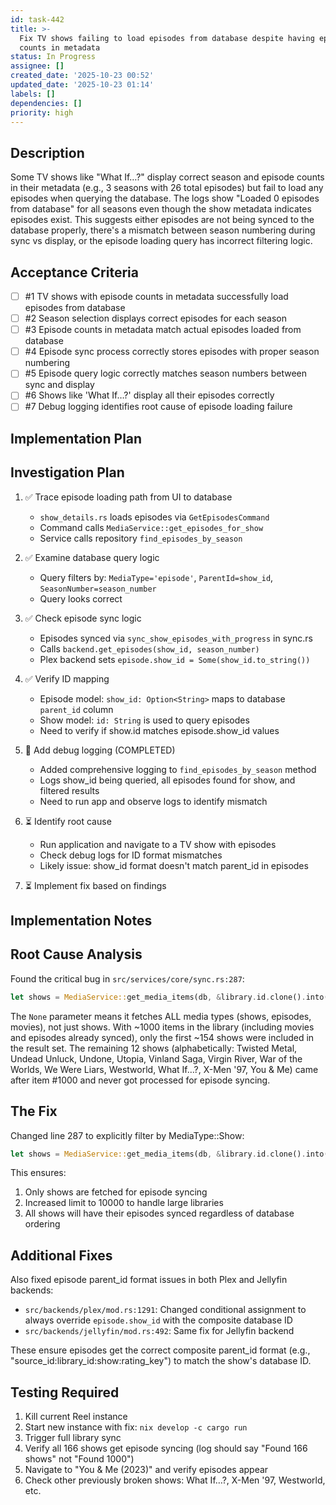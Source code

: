 ```yaml
---
id: task-442
title: >-
  Fix TV shows failing to load episodes from database despite having episode
  counts in metadata
status: In Progress
assignee: []
created_date: '2025-10-23 00:52'
updated_date: '2025-10-23 01:14'
labels: []
dependencies: []
priority: high
---
```


## Description

<!-- SECTION:DESCRIPTION:BEGIN -->
Some TV shows like "What If…?" display correct season and episode counts in their metadata (e.g., 3 seasons with 26 total episodes) but fail to load any episodes when querying the database. The logs show "Loaded 0 episodes from database" for all seasons even though the show metadata indicates episodes exist. This suggests either episodes are not being synced to the database properly, there's a mismatch between season numbering during sync vs display, or the episode loading query has incorrect filtering logic.
<!-- SECTION:DESCRIPTION:END -->

## Acceptance Criteria
<!-- AC:BEGIN -->
- [ ] #1 TV shows with episode counts in metadata successfully load episodes from database
- [ ] #2 Season selection displays correct episodes for each season
- [ ] #3 Episode counts in metadata match actual episodes loaded from database
- [ ] #4 Episode sync process correctly stores episodes with proper season numbering
- [ ] #5 Episode query logic correctly matches season numbers between sync and display
- [ ] #6 Shows like 'What If…?' display all their episodes correctly
- [ ] #7 Debug logging identifies root cause of episode loading failure
<!-- AC:END -->

## Implementation Plan

<!-- SECTION:PLAN:BEGIN -->
## Investigation Plan

1. ✅ Trace episode loading path from UI to database
   - `show_details.rs` loads episodes via `GetEpisodesCommand`
   - Command calls `MediaService::get_episodes_for_show`
   - Service calls repository `find_episodes_by_season`

2. ✅ Examine database query logic
   - Query filters by: `MediaType='episode'`, `ParentId=show_id`, `SeasonNumber=season_number`
   - Query looks correct

3. ✅ Check episode sync logic
   - Episodes synced via `sync_show_episodes_with_progress` in sync.rs
   - Calls `backend.get_episodes(show_id, season_number)`
   - Plex backend sets `episode.show_id = Some(show_id.to_string())`

4. ✅ Verify ID mapping
   - Episode model: `show_id: Option<String>` maps to database `parent_id` column
   - Show model: `id: String` is used to query episodes
   - Need to verify if show.id matches episode.show_id values

5. 🔄 Add debug logging (COMPLETED)
   - Added comprehensive logging to `find_episodes_by_season` method
   - Logs show_id being queried, all episodes found for show, and filtered results
   - Need to run app and observe logs to identify mismatch

6. ⏳ Identify root cause
   - Run application and navigate to a TV show with episodes
   - Check debug logs for ID format mismatches
   - Likely issue: show_id format doesn't match parent_id in episodes

7. ⏳ Implement fix based on findings
<!-- SECTION:PLAN:END -->

## Implementation Notes

<!-- SECTION:NOTES:BEGIN -->
## Root Cause Analysis

Found the critical bug in `src/services/core/sync.rs:287`:

```rust
let shows = MediaService::get_media_items(db, &library.id.clone().into(), None, 0, 1000).await?;
```

The `None` parameter means it fetches ALL media types (shows, episodes, movies), not just shows. With ~1000 items in the library (including movies and episodes already synced), only the first ~154 shows were included in the result set. The remaining 12 shows (alphabetically: Twisted Metal, Undead Unluck, Undone, Utopia, Vinland Saga, Virgin River, War of the Worlds, We Were Liars, Westworld, What If…?, X-Men '97, You & Me) came after item #1000 and never got processed for episode syncing.

## The Fix

Changed line 287 to explicitly filter by MediaType::Show:

```rust
let shows = MediaService::get_media_items(db, &library.id.clone().into(), Some(crate::models::MediaType::Show), 0, 10000).await?;
```

This ensures:
1. Only shows are fetched for episode syncing
2. Increased limit to 10000 to handle large libraries
3. All shows will have their episodes synced regardless of database ordering

## Additional Fixes

Also fixed episode parent_id format issues in both Plex and Jellyfin backends:
- `src/backends/plex/mod.rs:1291`: Changed conditional assignment to always override `episode.show_id` with the composite database ID
- `src/backends/jellyfin/mod.rs:492`: Same fix for Jellyfin backend

These ensure episodes get the correct composite parent_id format (e.g., "source_id:library_id:show:rating_key") to match the show's database ID.

## Testing Required

1. Kill current Reel instance
2. Start new instance with fix: `nix develop -c cargo run`
3. Trigger full library sync
4. Verify all 166 shows get episode syncing (log should say "Found 166 shows" not "Found 1000")
5. Navigate to "You & Me (2023)" and verify episodes appear
6. Check other previously broken shows: What If…?, X-Men '97, Westworld, etc.
<!-- SECTION:NOTES:END -->
